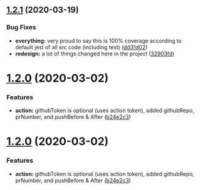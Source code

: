 ## [1.2.1](https://github.com/trilom/file-changes-action/compare/v1.2.0...v1.2.1) (2020-03-19)


### Bug Fixes

* **everything:** very proud to say this is 100% coverage according to default jest of all src code (including test) ([dd31d02](https://github.com/trilom/file-changes-action/commit/dd31d0220fdc9e6eb3469b3443239359d7da33d4))
* **redesign:** a lot of things changed here in the project ([32903fd](https://github.com/trilom/file-changes-action/commit/32903fd341ce6a5471e3df73393784cb43adb397))

# [1.2.0](https://github.com/trilom/file-changes-action/compare/v1.1.0...v1.2.0) (2020-03-02)


### Features

* **action:** githubToken is optional (uses action token), added githubRepo, prNumber, and pushBefore & After ([b24e2c3](https://github.com/trilom/file-changes-action/commit/b24e2c30c72710da8704a02f9d05141a19f27f83))

# [1.2.0](https://github.com/trilom/file-changes-action/compare/v1.1.0...v1.2.0) (2020-03-02)


### Features

* **action:** githubToken is optional (uses action token), added githubRepo, prNumber, and pushBefore & After ([b24e2c3](https://github.com/trilom/file-changes-action/commit/b24e2c30c72710da8704a02f9d05141a19f27f83))
